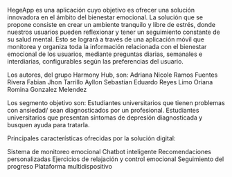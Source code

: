 HegeApp es una aplicación cuyo objetivo es ofrecer una solución innovadora en el ámbito del bienestar emocional. La solución que se propone consiste en crear un ambiente tranquilo y libre de estrés, donde nuestros usuarios pueden reflexionar y tener un seguimiento constante de su salud mental. Esto se logrará a través de una aplicación móvil que monitorea y organiza toda la información relacionada con el bienestar emocional de los usuarios, mediante preguntas diarias, semanales e interdiarias, configurables según las preferencias del usuario.

Los autores,  del grupo Harmony Hub, son: 
Adriana Nicole Ramos Fuentes Rivera
Fabian Jhon Tarrillo Ayllon
Sebastian Eduardo Reyes Limo
Oriana Romina Gonzalez Melendez

Los segmento objetivo son: 
Estudiantes universitarios que tienen problemas con ansiedad/ sean diagnosticados por un profesional.
Estudiantes universitarios que presentan síntomas de depresión diagnosticada  y busquen ayuda para tratarla.

Principales características ofrecidas por la solución digital:

Sistema de monitoreo emocional
Chatbot inteligente
Recomendaciones personalizadas
Ejercicios de relajación y control emocional
Seguimiento del progreso
Plataforma multidispositivo